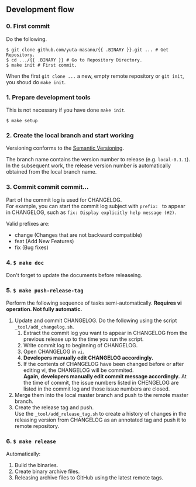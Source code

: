 ## Development flow

### 0. First commit

Do the following.

```
$ git clone github.com/yuta-masano/{{ .BINARY }}.git ... # Get Repository.
$ cd .../{{ .BINARY }} # Go to Repository Directory.
$ make init # First commit.
```

When the first `git clone ...` a new, empty remote repository or `git init`, you shoud do `make init`.

### 1. Prepare development tools

This is not necessary if you have done `make init`.

```
$ make setup
```

### 2. Create the local branch and start working

Versioning conforms to the [Semantic Versioning](http://semver.org/).

The branch name contains the version number to release (e.g. `local-0.1.1`).  
In the subsequent work, the release version number is automatically obtained from the local branch name.

### 3. Commit commit commit...

Part of the commit log is used for CHANGELOG.  
For example, you can start the commit log subject with `prefix: ` to appear in CHANGELOG, such as `fix: Display explicitly help message (#2)`.

Valid prefixes are:
- change (Changes that are not backward compatible)
- feat (Add New Features)
- fix (Bug fixes)

### 4. `$ make doc`

Don't forget to update the documents before releaseing.

### 5. `$ make push-release-tag`

Perform the following sequence of tasks semi-automatically. **Requires vi operation. Not fully automatic.**

1. Update and commit CHANGELOG.
   Do the following using the script `_tool/add_changelog.sh`.
   1. Extract the commit log you want to appear in CHANGELOG from the previous release up to the time you run the script.
   2. Write commit log to beginning of CHANGELOG.
   3. Open CHANGELOG in `vi`.
   4. **Developers manually edit CHANGELOG accordingly.**
   5. If the contents of CHANGELOG have been changed before or after editing vi, the CHANGELOG will be commited.  
      **Again, developers manually edit commit message accordingly.**
      At the time of commit, the issue numbers listed in CHENGELOG are listed in the commit log and those issue numbers are closed.
2. Merge them into the local master branch and push to the remote master branch.
3. Create the release tag and push.  
   Use the `_tool/add_release_tag.sh` to create a history of changes in the releasing version from CHANGELOG as an annotated tag and push it to remote repository.

### 6. `$ make release`

Automatically:
1. Build the binaries.
2. Create binary archive files.
3. Releasing archive files to GitHub using the latest remote tags.
